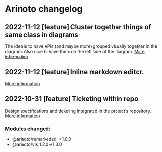 # Arinoto changelog

## 2022-11-12 [feature]  Cluster together things of same class in diagrams

The idea is to have APIs (and maybe more) grouped visually together in
the diagram. Also nice to have them on the left side of the diagram.
[More information](<spec/cluster-vis/design.md>)

## 2022-11-12 [feature]  Inline markdown editor.

[More information](<spec/remarkeded/design.md>)

## 2022-10-31 [feature]  Ticketing within repo

Design specifications and ticketing integrated in the project’s
repository.
[More information](<spec/000 ticketing/design.md>)

### Modules changed:
 - @arinoto/remarkeded ->1.0.0
 - @arinoto/vis 1.2.0->1.3.0
